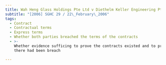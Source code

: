 ```yaml
---
title: Wah Heng Glass Holdings Pte Ltd v Diethelm Keller Engineering Pte Ltd
subtitle: "[2006] SGHC 29 / 22\_February\_2006"
tags:
  - Contract
  - Contractual terms
  - Express terms
  - Whether both parties breached the terms of the contracts
  - >-
    Whether evidence sufficing to prove the contracts existed and to prove that
    there had been breach

---
```



